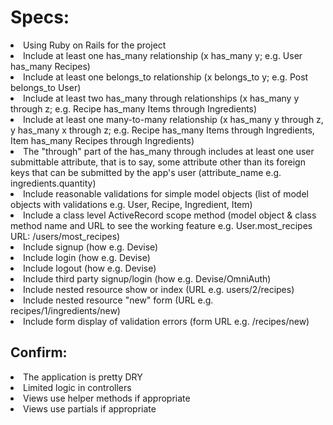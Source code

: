 <h1>Specs:</h1>

 <li>Using Ruby on Rails for the project</li>
 <li>Include at least one has_many relationship (x has_many y; e.g. User has_many Recipes)</li>
 <li>Include at least one belongs_to relationship (x belongs_to y; e.g. Post belongs_to User)</li>
 <li>Include at least two has_many through relationships (x has_many y through z; e.g. Recipe has_many Items through Ingredients)</li>
 <li>Include at least one many-to-many relationship (x has_many y through z, y has_many x through z; e.g. Recipe has_many Items through Ingredients, Item has_many Recipes through Ingredients)</li>
 <li>The "through" part of the has_many through includes at least one user submittable attribute, that is to say, some attribute other than its foreign keys that can be submitted by the app's user (attribute_name e.g. ingredients.quantity)</li>
 <li>Include reasonable validations for simple model objects (list of model objects with validations e.g. User, Recipe, Ingredient, Item)</li>
 <li>Include a class level ActiveRecord scope method (model object & class method name and URL to see the working feature e.g. User.most_recipes URL: /users/most_recipes)</li>
 <li>Include signup (how e.g. Devise)</li>
 <li>Include login (how e.g. Devise)</li>
 <li>Include logout (how e.g. Devise)</li>
 <li>Include third party signup/login (how e.g. Devise/OmniAuth)</li>
 <li>Include nested resource show or index (URL e.g. users/2/recipes)</li>
 <li>Include nested resource "new" form (URL e.g. recipes/1/ingredients/new)</li>
 <li>Include form display of validation errors (form URL e.g. /recipes/new)</li>
  <h2>Confirm:</h2>

 <li>The application is pretty DRY</li>
 <li>Limited logic in controllers</li>
 <li>Views use helper methods if appropriate</li>
 <li>Views use partials if appropriate</li>
